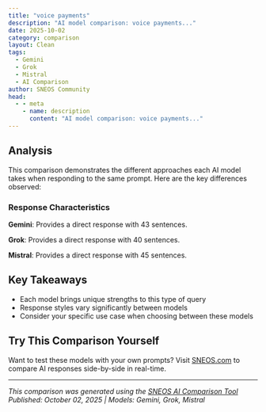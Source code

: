 ```yaml
---
title: "voice payments"
description: "AI model comparison: voice payments..."
date: 2025-10-02
category: comparison
layout: Clean
tags:
  - Gemini
  - Grok
  - Mistral
  - AI Comparison
author: SNEOS Community
head:
  - - meta
    - name: description
      content: "AI model comparison: voice payments..."
---
```


<ChatComparison
  title="voice payments"
  prompt="voice payments"
  :responses='{
    "Gemini": "Voice payments are payments made using your voice, usually through a smart speaker, smartphone, or other voice-activated device. They\u0027re becoming increasingly popular due to their convenience and hands-free nature. Here\u0027s a breakdown of what you need to know:\n\n**How Voice Payments Work:**\n\n*   **Setup:** You typically need to link your voice assistant (like Amazon Alexa, Google Assistant, or Apple Siri) to a payment method, such as a credit card, debit card, or digital wallet (like PayPal, Apple Pay, or Google Pay). This usually involves verifying your identity through passwords, PINs, or biometric authentication.\n*   **Voice Command:** When you want to make a payment, you use a voice command like:\n    *   \u0022Alexa, pay my credit card bill.\u0022\n    *   \u0022Hey Google, send $20 to John Doe.\u0022\n    *   \u0022Siri, buy more toothpaste.\u0022\n*   **Confirmation:** The voice assistant will likely ask for confirmation before processing the payment, such as verifying the amount and recipient. You may need to provide a PIN or other authentication to finalize the transaction.\n*   **Processing:** The payment is then processed through the linked payment method. You\u0027ll receive confirmation of the transaction.\n\n**Benefits of Voice Payments:**\n\n*   **Convenience:** Hands-free and fast, especially useful when multitasking.\n*   **Accessibility:** Easier for people with disabilities to make payments.\n*   **Speed:** Quicker than manually entering payment information.\n*   **Innovation:** A modern and tech-forward way to manage finances.\n\n**Security Considerations:**\n\n*   **Authentication:** Strong authentication methods are crucial to prevent unauthorized access. Use strong passwords and enable two-factor authentication whenever possible.\n*   **Voice Security:** Be mindful of who can access your voice assistant and consider voice recognition features to limit access to your voice only.\n*   **Privacy:** Review the privacy policies of the voice assistant and payment services to understand how your data is being used.\n*   **Fraud Protection:** Monitor your accounts regularly for suspicious activity.\n*   **Accidental Purchases:** Be careful with casual commands, as accidental purchases can occur. Some devices have settings to require authentication for all purchases, regardless of the amount.\n\n**Use Cases for Voice Payments:**\n\n*   **Bill Payments:** Paying utility bills, credit card bills, and other recurring expenses.\n*   **Peer-to-Peer Payments:** Sending money to friends and family.\n*   **Online Shopping:** Purchasing items from online retailers.\n*   **In-Store Purchases:** Paying at participating stores using mobile wallets linked to voice assistants.\n*   **Donations:** Making charitable donations.\n*   **Ordering Food:** Ordering takeout or delivery from restaurants.\n\n**Platforms and Services Offering Voice Payments:**\n\n*   **Amazon Alexa:** Integrates with Amazon Pay and other payment services.\n*   **Google Assistant:** Works with Google Pay and other payment methods.\n*   **Apple Siri:** Supports Apple Pay.\n*   **PayPal:** Offers voice payment functionality through integrations with voice assistants.\n*   **Samsung Bixby:** Integrates with Samsung Pay.\n*   **Various Banks and Financial Institutions:** Many banks are exploring or offering voice banking and payment options.\n\n**Challenges and Future Trends:**\n\n*   **Security Concerns:** Addressing security risks related to unauthorized access and fraud remains a priority.\n*   **Adoption Rates:** Encouraging wider adoption among consumers.\n*   **Accuracy:** Improving the accuracy of voice recognition technology.\n*   **Integration:** Seamlessly integrating voice payments into more services and platforms.\n*   **Biometric Authentication:** Expanding the use of biometric authentication methods, such as voice recognition and facial recognition.\n*   **Personalized Experiences:** Tailoring voice payment experiences to individual user preferences.\n\n**In Summary:**\n\nVoice payments offer a convenient and hands-free way to manage your finances. However, it\u0027s important to be aware of the security risks and take steps to protect your accounts. As technology advances, voice payments are likely to become even more prevalent and secure, offering a seamless and efficient way to make transactions.\n",
    "Grok": "Voice payments refer to a payment method that allows users to make transactions using voice commands, typically through voice-activated devices or virtual assistants such as Amazon Alexa, Google Assistant, or Apple\u0027s Siri. This technology leverages voice recognition, natural language processing (NLP), and secure authentication to enable seamless and hands-free transactions.\n\n### How Voice Payments Work:\n1. **Setup**: Users link their payment methods (e.g., credit/debit cards, digital wallets) to a voice-enabled device or app.\n2. **Authentication**: To ensure security, users often set up voice biometrics or a unique passphrase for identity verification.\n3. **Initiating Payment**: Users issue a voice command, such as \u0022Hey Alexa, pay my electricity bill\u0022 or \u0022Order groceries worth $50.\u0022\n4. **Confirmation**: The virtual assistant confirms the transaction details (e.g., amount, recipient) and may request a verbal confirmation or PIN.\n5. **Processing**: The payment is processed through the linked payment gateway, and a receipt or confirmation is provided, often verbally or via email/notification.\n\n### Advantages of Voice Payments:\n- **Convenience**: Hands-free and quick, ideal for multitasking or situations where typing is inconvenient.\n- **Accessibility**: Helpful for visually impaired individuals or those with limited mobility.\n- **Speed**: Transactions can be completed faster than manual input.\n- **Integration**: Often integrated with smart home devices, e-commerce platforms, or banking apps.\n\n### Challenges and Concerns:\n- **Security**: Voice data could be intercepted or misused if not properly encrypted. Voice spoofing is also a potential risk.\n- **Privacy**: Conversations might be recorded, raising concerns about data storage and usage.\n- **Accuracy**: Misinterpretation of voice commands or accents can lead to errors in transactions.\n- **Limited Adoption**: Not all businesses or platforms support voice payments yet.\n- **Authentication Risks**: If someone mimics a user\u0027s voice or gains access to the device, unauthorized transactions could occur.\n\n### Use Cases:\n- **E-commerce**: Purchasing products through voice assistants (e.g., ordering from Amazon via Alexa).\n- **Bill Payments**: Paying utility bills or subscriptions using voice commands.\n- **Peer-to-Peer Payments**: Transferring money to friends or family through apps like PayPal or Google Pay with voice integration.\n- **In-Store Payments**: Some retailers are experimenting with voice-based checkout systems.\n\n### Security Measures:\n- **Voice Biometrics**: Unique voiceprints to authenticate users.\n- **Multi-Factor Authentication (MFA)**: Combining voice with a PIN or device-based confirmation.\n- **Encryption**: Protecting voice data and transaction details.\n- **Limited Transaction Scope**: Restricting high-value transactions or requiring additional verification for large payments.\n\n### Future of Voice Payments:\nAs voice technology improves, voice payments are expected to become more mainstream, with better accuracy, enhanced security protocols, and wider adoption across industries like retail, banking, and hospitality. Integration with AI and IoT (Internet of Things) will likely create more personalized and seamless payment experiences.\n\nIf you\u0027re looking to implement or use voice payments, ensure that the platform complies with data protection regulations (like GDPR or CCPA) and offers robust security features. Would you like more details on a specific aspect of voice payments, such as implementation, security, or examples of platforms that support it?",
    "Mistral": "Voice payments refer to the use of voice commands to initiate and complete financial transactions. This technology leverages voice recognition and natural language processing (NLP) to enable users to make payments, transfer funds, or manage their finances simply by speaking. Here are some key aspects of voice payments:\n\n### How Voice Payments Work\n1. **Voice Recognition**: The system identifies and verifies the user\u0027s voice to ensure security.\n2. **Natural Language Processing (NLP)**: The system interprets the user\u0027s spoken commands to understand the intent and execute the appropriate action.\n3. **Integration with Payment Systems**: Voice payment systems are integrated with banking and payment platforms to facilitate transactions.\n4. **Security Measures**: Multi-factor authentication, voice biometrics, and encryption are often used to enhance security.\n\n### Use Cases\n1. **Bill Payments**: Users can pay utility bills, credit card bills, and other recurring expenses using voice commands.\n2. **Peer-to-Peer Transfers**: Sending money to friends or family can be done through voice commands.\n3. **E-commerce**: Making purchases online or through voice-enabled devices like smart speakers.\n4. **Banking Services**: Checking account balances, transferring funds between accounts, and other banking activities.\n\n### Popular Platforms\n1. **Amazon Alexa**: Users can make payments through Alexa-enabled devices by linking their Amazon account or other payment methods.\n2. **Google Assistant**: Integrated with Google Pay, users can make payments and manage finances using voice commands.\n3. **Apple Siri**: Siri can be used to make payments through Apple Pay and other integrated services.\n4. **Banking Apps**: Many banks offer voice payment options within their mobile apps.\n\n### Benefits\n1. **Convenience**: Users can make payments hands-free, which is particularly useful in situations where hands are occupied.\n2. **Accessibility**: Voice payments can be a boon for individuals with disabilities, making financial transactions more accessible.\n3. **Speed**: Transactions can be completed quickly without the need for manual input.\n\n### Challenges\n1. **Security**: Ensuring that voice commands are secure and cannot be easily replicated by unauthorized users.\n2. **Accuracy**: Ensuring that the voice recognition system accurately interprets commands, especially in noisy environments.\n3. **Privacy**: Protecting user data and ensuring that voice commands are not intercepted or misused.\n\n### Future Trends\n1. **Advanced AI**: Improvements in AI and machine learning will enhance the accuracy and security of voice payments.\n2. **Integration with IoT**: Voice payments will become more integrated with the Internet of Things (IoT), allowing for seamless transactions across various devices.\n3. **Regulatory Compliance**: As voice payments become more prevalent, regulatory frameworks will need to adapt to ensure consumer protection and data security.\n\nVoice payments represent a significant advancement in the way we handle financial transactions, offering convenience and accessibility while also presenting challenges that need to be addressed to ensure widespread adoption."
  }'
  published-date="12:53"
/>

## Analysis

This comparison demonstrates the different approaches each AI model takes when responding to the same prompt. Here are the key differences observed:

### Response Characteristics

**Gemini**: Provides a direct response with 43 sentences. 

**Grok**: Provides a direct response with 40 sentences. 

**Mistral**: Provides a direct response with 45 sentences. 

## Key Takeaways

- Each model brings unique strengths to this type of query
- Response styles vary significantly between models
- Consider your specific use case when choosing between these models

## Try This Comparison Yourself

Want to test these models with your own prompts? Visit [SNEOS.com](https://sneos.com) to compare AI responses side-by-side in real-time.

---

*This comparison was generated using the [SNEOS AI Comparison Tool](https://sneos.com)*
*Published: October 02, 2025 | Models: Gemini, Grok, Mistral*
